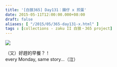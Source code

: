 ```yaml
---
title: '[白狼365] Day131：腸仔 x 煎蛋'
date: 2015-05-11T12:00:00.000+08:00
draft: false
aliases: [ "/2015/05/365-day131-x.html" ]
tags : [collections - zaku II 白狼・365 project]
---
```


[![](https://farm8.staticflickr.com/7701/17399726776_4e80e67930_z.jpg)](https://farm8.staticflickr.com/7701/17399726776_4e80e67930_z.jpg)

（又）好趕的早餐？！  
every Monday, same story...（泣）
